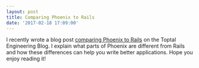 ```yaml
---
layout: post
title: Comparing Phoenix to Rails
date: '2017-02-18 17:09:00'
---
```


I recently wrote a blog post [comparing Phoenix to Rails](https://www.toptal.com/phoenix/phoenix-rails-like-framework-web-apps) on the Toptal Engineering Blog.  I explain what parts of Phoenix are different from Rails and how these differences can help you write better applications.  Hope you enjoy reading it!